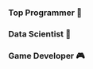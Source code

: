 ### Top Programmer 💎
### Data Scientist 🐍
### Game Developer 🎮

<!--░╱╲░░░╱╲╱▔▔▔▔▔▔╲░  
╱░░▔▔▔░░╲░▒░░░░░▒░░╲  
▏┳▄╮░╭▄┳▕░░┈▒╭━━━▏  
▏╰▀┛▄┗▀╯▕░┈░░┃░░▒░▕  
╲░╰━┻━╯░╱░░░░┃░░░▒▕  
╭▔▔▔▔▔▔╮┈╭━━░▒░░▕  
╰┻┻╯╰┻┻╯▔╰┻┻━━━╯  -->
  
 <!--
___________________________________________________________________%____________  
_________&(%%&%____________________________________________________&%%%,(_______  
______%,%%%%%%_____________________________________________________&%%%%/%,%____  
____%,/%%%%%%&_____________________________________________________%%%%%%%%/_&__  
___,%%%%%%%%%%____________________________________________________&%%%%%%%%%%*%_  
__,%%%%%%%%%%%&___&&________________________________________,%%%__%%%%%%%%%%%%/%  
_%%%%%%%%%%%%%%_%(%%%______________________________________%%%%%%%%%%%%%%%%%%%%(  
_,%%%%%%%%%%%%,%%%%%%%_________________________@@__________%%%%%%%%%*%%%%%%%%%%%  
/%%%%%%%%%%_%%%%%%%%%%_____@________________________________%%%%%%%%%%,%%%%%%%%%  
_%%%%%%%%(%%%%%%%%%%%______%%%&&%%%_________(%%&,/%%%_______%%%%%%%%%%%%%%%%%%%%  
__%%%%%%%%%%%%%%%%%%______%&______,%_______%%__%____%%________%%%%%%%%%%%%%%%%%_  
___%%%%%&(%%%%%%%%________%,__%%@&_%%______%,&@@@&__&%__________&%&%%%%%%%%((,__  
_____%%%(%%%%%%%%%&_______//,_/@@_,%________%,%&&_,%%_________%%%%%%%%%%/%%_____  
_______,%%%%%%%%%%%__________%%%%%____________%%%%%___________%%%%%%%%%%(,______  
_______%%%%%(%%%%%_____________%%__(%%%%%%%%%&%%%______________/%%%%(%%%*_______  
________&%%%%%%%%__________%%%%%%%%%%%%%%%%%%%%%%%%%%%_________&%%%%%&%%________  
__________(%%%%%%%______%%%%%%%%&%%%%%%%(%%%%%%%%%%%%%%%%______(%%%%%%__________  
___________,%%%%%%____%%%%%%%%%%%%_,%%,,,(%(,_%%%%%%%%%%%%%___%%%%%%&___________  
______________%%%%%%__(%%%%%%%%%%%%@@@*___(@@%%%%%%%%%%%%%%%%%%%%%______________  
________________&%%%%%%%%%%%%%%%%%%%@@@@&((@&%%%%%%%%%%%%%&%%%%_________________  
_____________________%%%%%%(%%%%%%%%%@((****%/((%%%%%/%%%_______________________  
________________%,%%%%%%%%%%%((/%%%%%%%%,***(**,%%%%%%%%%%%%%%%,%_______________  
_____________%%%&____%_&__%%%%_%%%%%%%%,********%(,%%%%__%/%____%%%%____________  
________________________%%%___%%%______,******__%%%___%%%%______________________  
_______________________%%____&%%_________________&%*____&%&_____________________  
_______________________%______%___________________%______&&_____________________  
   
┼┼┼┼┼████  
┼┼┼▒█▒░░░█  
┼┼██▒┼┼┼┼░█┼█  
┼▒██┼┼┼┼┼┼░██  
┼██▒┼┼┼┼┼┼███  
┼██  
┼▒▒  
┼▒██▒  
┼███▒███▒████  
┼█┼▒███▒██████  
┼┼┼████▒███████  
┼┼┼█┼┼┼████░█░████  
┼┼┼┼┼█████████┼┼┼██  
┼┼┼┼██┼┼┼███┼█┼┼┼┼█  
┼┼┼┼█┼┼┼┼┼┼█┼┼┼┼███  
┼┼┼┼███┼┼┼┼┼┼┼█████  
┼┼┼┼█████┼┼┼┼┼┼┼███  
┼┼┼┼███  
┼┼┼┼┼███ 
  
@@@@@@@@..@@@@@@...@@@@@@@...@@@@@@..@@@@.@@@@@@@@.@@@@@@@@.@@....@@.  
@@.......@@....@@.@@.....@@.@@....@@..@@..@@..........@@.....@@..@@..  
@@.......@@.......@@.....@@.@@........@@..@@..........@@......@@@@...  
@@@@@@....@@@@@@..@@.....@@.@@........@@..@@@@@@......@@.......@@....  
@@.............@@.@@.....@@.@@........@@..@@..........@@.......@@....  
@@.......@@....@@.@@.....@@.@@....@@..@@..@@..........@@.......@@....  
@@........@@@@@@...@@@@@@@...@@@@@@..@@@@.@@@@@@@@....@@.......@@....  
  
⠰⡿⠿⠛⠛⠻⠿⣷  
⠀⠀⠀⠀⠀⠀⣀⣄⡀⠀⠀⠀⠀⢀⣀⣀⣤⣄⣀⡀  
⠀⠀⠀⠀⠀⢸⣿⣿⣷⠀⠀⠀⠀⠛⠛⣿⣿⣿⡛⠿⠷  
⠀⠀⠀⠀⠀⠘⠿⠿⠋⠀⠀⠀⠀⠀⠀⣿⣿⣿⠇  
⠀⠀⠀⠀⠀⠀⠀⠀⠀⠀⠀⠀⠀⠀⠀⠈⠉⠁  
  
⠀⠀⠀⠀⣿⣷⣄⠀⢶⣶⣷⣶⣶⣤⣀  
⠀⠀⠀⠀⣿⣿⣿⠀⠀⠀⠀⠀⠈⠙⠻⠗  
⠀⠀⠀⣰⣿⣿⣿⠀⠀⠀⠀⢀⣀⣠⣤⣴⣶⡄  
⠀⣠⣾⣿⣿⣿⣥⣶⣶⣿⣿⣿⣿⣿⠿⠿⠛⠃  
⢰⣿⣿⣿⣿⣿⣿⣿⣿⣿⣿⣿⡄  
⢸⣿⣿⣿⣿⣿⣿⣿⣿⣿⣿⣿⡁  
⠈⢿⣿⣿⣿⣿⣿⣿⣿⣿⣿⣿⠁  
⠀⠀⠛⢿⣿⣿⣿⣿⣿⣿⡿⠟  
-->
